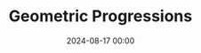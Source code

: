 ---
title: Geometric Progressions
date: 2024-08-17 00:00
modified: 2024-08-17 00:00
status: draft
---